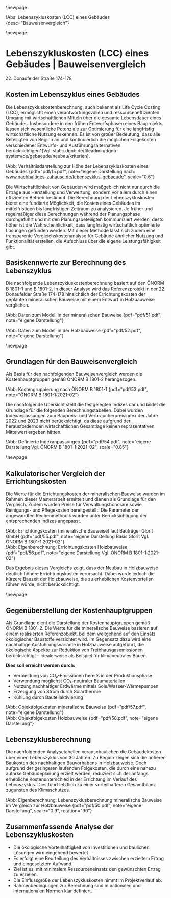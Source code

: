 \newpage

!Abs: Lebenszykluskosten (LCC) eines Gebäudes {desc="Bauweisenvergleich"}

\newpage

# Lebenszykluskosten (LCC) eines Gebäudes | Bauweisenvergleich

22. Donaufelder Straße 174-178

## Kosten im Lebenszyklus eines Gebäudes

Die Lebenszykluskostenberechnung, auch bekannt als Life Cycle Costing (LCC), ermöglicht einen verantwortungsvollen und ressourceneffizienten Umgang mit wirtschaftlichen Mitteln über die gesamte Lebensdauer eines Gebäudes. Insbesondere in den frühen Entwurfsphasen eines Bauprojekts lassen sich wesentliche Potenziale zur Optimierung für eine langfristig wirtschaftliche Nutzung erkennen. Es ist von großer Bedeutung, dass alle Beteiligten von Beginn an und kontinuierlich die möglichen Folgekosten verschiedener Entwurfs- und Ausführungsalternativen berücksichtigen^[Vgl. static.dgnb.de/fileadmin/dgnb-system/de/gebaeude/neubau/kriterien].

!Abb: Verhältnisdarstellung zur Höhe der Lebenszykluskosten eines Gebäudes {pdf="pdf/15.pdf", note="eigene Darstellung nach: www.nachhaltiges-zuhause.de/lebenszyklus-gebaeude", scale="0.6"}

Die Wirtschaftlichkeit von Gebäuden wird maßgeblich nicht nur durch die Erträge aus Herstellung und Verwertung, sondern vor allem durch einen effizienten Betrieb bestimmt. Die Berechnung der Lebenszykluskosten bietet eine fundierte Möglichkeit, die Kosten eines Gebäudes im mittelfristigen bis langfristigen Zeitraum zu analysieren. Je früher und regelmäßiger diese Berechnungen während der Planungsphase durchgeführt und mit den Planungsbeteiligten kommuniziert werden, desto höher ist die Wahrscheinlichkeit, dass langfristig wirtschaftlich optimierte Lösungen gefunden werden. Mit dieser Methode lässt sich zudem eine transparente Vergleichskostenanalyse für Gebäude ähnlicher Nutzung und Funktionalität erstellen, die Aufschluss über die eigene Leistungsfähigkeit gibt.

## Basiskennwerte zur Berechnung des Lebenszyklus

Die nachfolgende Lebenszykluskostenberechnung basiert auf den ÖNORM B 1801-1 und B 1801-2. In dieser Analyse wird das Referenzprojekt in der 22. Donaufelder Straße 174-178 hinsichtlich der Errichtungskosten der geplanten mineralischen Bauweise mit einem Entwurf in Holzbauweise verglichen.

!Abb: Daten zum Modell in der mineralischen Bauweise {pdf="pdf/51.pdf", note="eigene Darstellung"}

!Abb: Daten zum Modell in der Holzbauweise {pdf="pdf/52.pdf", note="eigene Darstellung"}

\newpage

## Grundlagen für den Bauweisenvergleich

Als Basis für den nachfolgenden Bauweisenvergleich werden die Kostenhauptgruppen gemäß ÖNORM B 1801-2 herangezogen.

!Abb: Kostengruppierung nach ÖNORM B 1801-1 {pdf="pdf/53.pdf", note="ÖNORM B 1801-1:2021-02"}

Die nachfolgende Übersicht stellt die festgelegten Indizes dar und bildet die Grundlage für die folgenden Berechnungstabellen. Dabei wurden Indexanpassungen zum Baupreis- und Verbraucherpreisindex der Jahre 2022 und 2023 nicht berücksichtigt, da diese aufgrund der herausfordernden wirtschaftlichen Gesamtlage keinen repräsentativen Mittelwert ergeben hätten.

!Abb: Definierte Indexanpassungen {pdf="pdf/54.pdf", note="eigene Darstellung Vgl. ÖNORM B 1801-1:2021-02", scale="0.85"}

\newpage

## Kalkulatorischer Vergleich der Errichtungskosten

Die Werte für die Errichtungskosten der mineralischen Bauweise wurden im Rahmen dieser Masterarbeit ermittelt und dienen als Grundlage für den Vergleich. Zudem wurden Preise für Verwaltungshonorare sowie Reinigungs- und Pflegekosten bereitgestellt. Die Parameter der angewandten Rechenmethodik wurden unter Berücksichtigung der entsprechenden Indizes angepasst.

!Abb: Errichtungskosten (mineralische Bauweise) laut Bauträger Glorit GmbH {pdf="pdf/55.pdf", note="eigene Darstellung Basis Glorit Vgl. ÖNORM B 1801-1:2021-02"}  
!Abb: Eigenberechnung: Errichtungskosten Holzbauweise {pdf="pdf/56.pdf", note="eigene Darstellung Vgl. ÖNORM B 1801-1:2021-02"}

Das Ergebnis dieses Vergleichs zeigt, dass der Neubau in Holzbauweise deutlich höhere Errichtungskosten verursacht. Dabei wurde jedoch die kürzere Bauzeit der Holzbauweise, die zu erheblichen Kostenvorteilen führen würde, nicht berücksichtigt.

\newpage

## Gegenüberstellung der Kostenhauptgruppen

Als Grundlage dient die Darstellung der Kostenhauptgruppen gemäß ÖNORM B 1801-2. Die Werte für die mineralische Bauweise basieren auf einem realisierten Referenzobjekt, bei dem weitgehend auf den Einsatz ökologischer Baustoffe verzichtet wird. Im Gegensatz dazu wird eine nachhaltige Ausführungsvariante in Holzbauweise aufgeführt, die ökologische Aspekte zur Reduktion von Treibhausgasemissionen berücksichtigt – idealerweise als Beispiel für klimaneutrales Bauen.

**Dies soll erreicht werden durch:**

- Vermeidung von CO₂-Emissionen bereits in der Produktionsphase
- Verwendung möglichst CO₂-neutraler Baumaterialien
- Nutzung nachhaltiger Erdwärme mittels Sole/Wasser-Wärmepumpen
- Erzeugung von Strom durch Solarthermie
- Kühlung durch Bauteilaktivierung

!Abb: Objektfolgekosten mineralische Bauweise {pdf="pdf/57.pdf", note="eigene Darstellung"}  
!Abb: Objektfolgekosten Holzbauweise {pdf="pdf/58.pdf", note="eigene Darstellung"}

## Lebenszyklusberechnung

Die nachfolgenden Analysetabellen veranschaulichen die Gebäudekosten über einen Lebenszyklus von 30 Jahren. Zu Beginn zeigen sich die höheren Baukosten des nachhaltigen Bauvorhabens in Holzbauweise. Doch aufgrund der geringeren laufenden Folgekosten, die durch eine nahezu autarke Gebäudeplanung erzielt werden, reduziert sich der anfangs erhebliche Kostenunterschied in der Errichtung im Verlauf des Lebenszyklus. Dies führt letztlich zu einer vorteilhafteren Gesamtbilanz zugunsten des Klimaschutzes.

!Abb: Eigenberechnung: Lebenszyklusberechnung mineralische Bauweise im Vergleich zur Holzbauweise {pdf="pdf/50.pdf", note="eigene Darstellung", scale="0.9", rotation="90"}

## Zusammenfassende Analyse der Lebenszykluskosten

- Die ökologische Vorteilhaftigkeit von Investitionen und baulichen Lösungen wird eingehend bewertet.
- Es erfolgt eine Beurteilung des Verhältnisses zwischen erzieltem Ertrag und eingesetztem Aufwand.
- Ziel ist es, mit minimalem Ressourceneinsatz den gewünschten Ertrag zu erzielen.
- Die Einflussgröße der Lebenszykluskosten nimmt im Projektverlauf ab.
- Rahmenbedingungen zur Berechnung sind in nationalen und internationalen Normen klar definiert.
